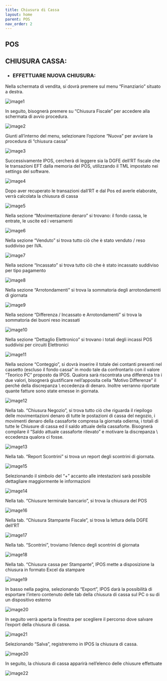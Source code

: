 ```yaml
---
title: Chiusura di Cassa
layout: home
parent: POS
nav_order: 2
---
```

## POS

## CHIUSURA CASSA:

- ### EFFETTUARE NUOVA CHIUSURA:

Nella schermata di vendita, si dovrà premere sul menu “Finanziario” situato a destra.

![image1](https://github.com/BBCWiki/IPos-Manuals/assets/164161230/2ec0ba98-8455-4ce0-8e12-5246619e4e72)

In seguito, bisognerà premere su “Chiusura Fiscale” per accedere alla schermata di avvio procedura.

![image2](https://github.com/BBCWiki/IPos-Manuals/assets/164161230/63064fdc-f339-42fa-a76b-07c373355465)

Giunti all’interno del menu, selezionare l’opzione “Nuova” per avviare la procedura di “chiusura cassa”

![image3](https://github.com/BBCWiki/IPos-Manuals/assets/164161230/096c8e5e-22dd-42c7-8993-b6cc036c195b)

Successivamente IPOS, cercherà di leggere sia la DGFE dell’RT fiscale che le transazioni EFT dalla memoria del POS, utilizzando il TML impostato nei settings del software.

![image4](https://github.com/BBCWiki/IPos-Manuals/assets/164161230/4351f03a-7eb2-42bf-8c5f-96e1b0490232)

Dopo aver recuperato le transazioni dall’RT e dal Pos ed averle elaborate, verrà calcolata la chiusura di cassa

![image5](https://github.com/BBCWiki/IPos-Manuals/assets/164161230/bd7aa435-9090-4493-8729-e7034d73986e)

Nella sezione “Movimentazione denaro” si trovano: il fondo cassa, le entrate, le uscite ed i versamenti

![image6](https://github.com/BBCWiki/IPos-Manuals/assets/164161230/fa547de9-2a1c-4562-850a-8bde9d1e0922)

Nella sezione “Venduto” si trova tutto ciò che è stato venduto / reso suddiviso per IVA.

![image7](https://github.com/BBCWiki/IPos-Manuals/assets/164161230/6e8357dd-9325-4946-92db-4b36051159c4)

Nella sezione “Incassato” si trova tutto ciò che è stato incassato suddiviso per tipo pagamento

![image8](https://github.com/BBCWiki/IPos-Manuals/assets/164161230/b7c5325a-5152-4d4d-997e-519602180ea9)

Nella sezione “Arrotondamenti” si trova la sommatoria degli arrotondamenti di giornata

![image9](https://github.com/BBCWiki/IPos-Manuals/assets/164161230/4f22804f-b757-4801-b9cb-91b2191598f3)

Nella sezione “Differenza / Incassato e Arrotondamenti” si trova la sommatoria dei buoni reso incassati

![image10](https://github.com/BBCWiki/IPos-Manuals/assets/164161230/d714995c-92de-45b4-ab74-3c96441956ec)

Nella sezione “Dettaglio Elettronico” si trovano i totali degli incassi POS suddivisi per circuiti Elettronici

![image11](https://github.com/BBCWiki/IPos-Manuals/assets/164161230/28d1be04-ac8a-475a-b972-a6aa03741257)

Nella sezione “Conteggio”, si dovrà inserire il totale dei contanti presenti nel cassetto (escluso il fondo cassa” in modo tale da confrontarlo con il valore “Teorico PC” proposto da IPOS. Qualora sarà riscontrata una differenza tra i due valori, bisognerà giustificare nell’apposita cella “Motivo Differenze” il perché della discrepanza \\ eccedenza di denaro. Inoltre verranno riportate quante fatture sono state emesse in giornata.

![image12](https://github.com/BBCWiki/IPos-Manuals/assets/164161230/2dccd688-6efd-45de-b3df-74ceab154159)

Nella tab. “Chiusura Negozio”, si trova tutto ciò che riguarda il riepilogo delle movimentazioni denaro di tutte le postazioni di cassa del negozio, i movimenti denaro della cassaforte compresa la giornata odierna, i totali di tutte le Chiusure di cassa ed il saldo attuale della cassaforte. Bisognerà compilare il “Saldo attuale cassaforte rilevato” e motivare la discrepanza \\ eccedenza qualora ci fosse.

![image13](https://github.com/BBCWiki/IPos-Manuals/assets/164161230/5dc0fe29-dc5e-4319-8607-a633eacc45bd)

Nella tab. “Report Scontrini” si trova un report degli scontrini di giornata. 

![image15](https://github.com/BBCWiki/IPos-Manuals/assets/164161230/99958497-8bb0-47df-bdcb-65f807f47320)

Selezionando il simbolo del “+” accanto alle intestazioni sarà possibile dettagliare maggiormente le informazioni

![image14](https://github.com/BBCWiki/IPos-Manuals/assets/164161230/0e3f8814-3503-4a3f-9601-fcc30314e027)

Nella tab. “Chiusure terminale bancario”, si trova la chiusura del POS

![image16](https://github.com/BBCWiki/IPos-Manuals/assets/164161230/fbf0031a-9930-43c4-83f9-a24c0793084d)

Nella tab. “Chiusura Stampante Fiscale”, si trova la lettura della DGFE dell’RT

![image17](https://github.com/BBCWiki/IPos-Manuals/assets/164161230/687495d0-8d50-4e7f-99c3-873615efc083)

Nella tab. “Scontrini”, troviamo l’elenco degli scontrini di giornata

![image18](https://github.com/BBCWiki/IPos-Manuals/assets/164161230/7f785add-0dc1-4235-bab6-81400f895b91)

Nella tab. “Chiusura cassa per Stampante”, IPOS mette a disposizione la chiusura in formato Excel
da stampare

![image19](https://github.com/BBCWiki/IPos-Manuals/assets/164161230/46b96d13-14d8-4cf6-ae4b-d6fce16a83d8)

In basso nella pagina, selezionando “Export”, IPOS darà la possibilità di esportare l’intero contenuto delle tab della chiusura di cassa sul PC o su di un dispositivo esterno

![image20](https://github.com/BBCWiki/IPos-Manuals/assets/164161230/20a46eb4-8188-4d94-9970-eb517420f781)

In seguito verrà aperta la finestra per scegliere il percorso dove salvare l’export della chiusura di cassa.

![image21](https://github.com/BBCWiki/IPos-Manuals/assets/164161230/6af4eb18-b466-4990-ab08-1a8a1ee24247)

Selezionando “Salva”, registreremo in IPOS la chiusura di cassa.

![image20](https://github.com/BBCWiki/IPos-Manuals/assets/164161230/948f0b93-49d6-4ea6-9080-a8714fa3432b)

In seguito, la chiusura di cassa apparirà nell’elenco delle chiusure effettuate

![image22](https://github.com/BBCWiki/IPos-Manuals/assets/164161230/0f40faf0-c15e-42a1-8e28-de84c621f6db)

